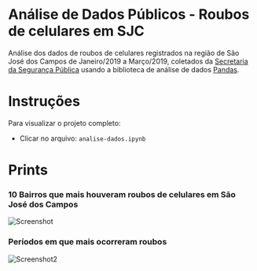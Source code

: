 # Análise de Dados Públicos - Roubos de celulares em SJC
Análise dos dados de roubos de celulares registrados na região de São José dos Campos de Janeiro/2019 a Março/2019, coletados da [Secretaria da Segurança Pública](http://www.ssp.sp.gov.br/Estatistica/Default.aspx) usando a biblioteca de análise de dados [Pandas](https://pandas.pydata.org/).
# Instruções
Para visualizar o projeto completo:
* Clicar no arquivo: ```analise-dados.ipynb```
# Prints
### 10 Bairros que mais houveram roubos de celulares em São José dos Campos
![Screenshot](https://user-images.githubusercontent.com/36762964/62825030-a24f7a80-bb7b-11e9-96d5-f3c7274d6912.png)

### Períodos em que mais ocorreram roubos
![Screenshot2](https://user-images.githubusercontent.com/36762964/62825005-27865f80-bb7b-11e9-8c09-8adfa1af904d.png)
